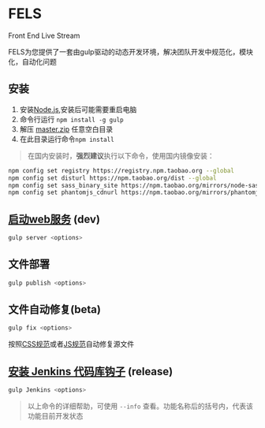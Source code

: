 FELS
======

Front End Live Stream

FELS为您提供了一套由gulp驱动的动态开发环境，解决团队开发中规范化，模块化，自动化问题

## 安装 ##

1.   安装[Node.js](http://nodejs.org/download/),安装后可能需要重启电脑
1.   命令行运行 `npm install -g gulp`
1.   解压 [master.zip](https://github.com/gucong3000/FELS/archive/master.zip) 任意空白目录
1.   在此目录运行命令`npm install`

>   在国内安装时，**强烈建议**执行以下命令，使用国内镜像安装：

```bash
npm config set registry https://registry.npm.taobao.org --global
npm config set disturl https://npm.taobao.org/dist --global
npm config set sass_binary_site https://npm.taobao.org/mirrors/node-sass --global
npm config set phantomjs_cdnurl https://npm.taobao.org/mirrors/phantomjs --global
```

## [启动web服务](./docs/gulp_server.md) (dev)

```bash
gulp server <options>
```

## 文件部署

```bash
gulp publish <options>
```

## 文件自动修复(beta)

```bash
gulp fix <options>
```

按照[CSS规范](./docs/style_standard.md)或者[JS规范](./docs/script_standard.md)自动修复源文件

## [安装 Jenkins 代码库钩子](./docs/gulp_jenkins.md) (release)

```bash
gulp Jenkins <options>
```

> 以上命令的详细帮助，可使用 `--info` 查看。功能名称后的括号内，代表该功能目前开发状态
